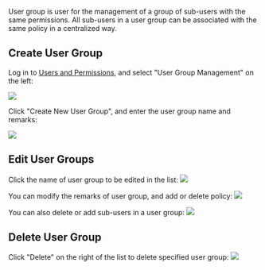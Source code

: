 User group is user for the management of a group of sub-users with the same permissions. All sub-users in a user group can be associated with the same policy in a centralized way.


## Create User Group

Log in to [Users and Permissions](https://console.qcloud.com/cam), and select "User Group Management" on the left:

![](https://mccdn.qcloud.com/static/img/6bc0e23cc86083eaa2e0de5e523b9ca7/image.jpg)

Click "Create New User Group", and enter the user group name and remarks:

![](https://mccdn.qcloud.com/static/img/3c9becd55f8b398f968d0042919ad1f5/image.jpg)

## Edit User Groups

Click the name of user group to be edited in the list:
![](https://mccdn.qcloud.com/static/img/8468a0e265deedacd7c4e6fcd119f1f6/image.jpg)

You can modify the remarks of user group, and add or delete policy:
![](https://mccdn.qcloud.com/static/img/f0583c4f24ea88a08e220ed272911126/image.jpg)

You can also delete or add sub-users in a user group:
![](https://mccdn.qcloud.com/static/img/9b445cb81491085b3df4732f5b93cc6e/image.jpg)

## Delete User Group

Click "Delete" on the right of the list to delete specified user group:
![](https://mccdn.qcloud.com/static/img/529157308720df29e8d334353c7a0319/image.jpg)
